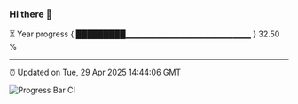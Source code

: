 ### Hi there 👋

⏳ Year progress { █████████▁▁▁▁▁▁▁▁▁▁▁▁▁▁▁▁▁▁▁▁▁ } 32.50 %

---

⏰ Updated on Tue, 29 Apr 2025 14:44:06 GMT

![Progress Bar CI](https://github.com/IshwaranRudhara/GIT-ACTION/workflows/Progress%20Bar%20CI/badge.svg)
